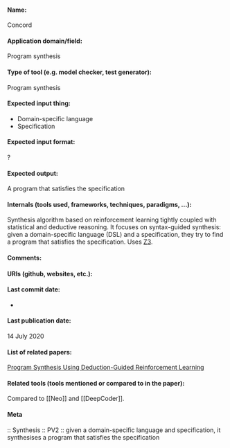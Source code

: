 #### Name:
Concord

#### Application domain/field:
Program synthesis

#### Type of tool (e.g. model checker, test generator):
Program synthesis

#### Expected input thing:
- Domain-specific language
- Specification

#### Expected input format:
?

#### Expected output:
A program that satisfies the specification

#### Internals (tools used, frameworks, techniques, paradigms, ...):
Synthesis algorithm based on reinforcement learning tightly coupled with statistical and deductive reasoning.
It focuses on syntax-guided synthesis: given a domain-specific language (DSL) and a specification, they try to find a program that satisfies the specification.
Uses [Z3](../Solvers/SMT/Z3.md).

#### Comments:

#### URIs (github, websites, etc.):

#### Last commit date:
-

#### Last publication date:
14 July 2020

#### List of related papers:
[Program Synthesis Using Deduction-Guided Reinforcement Learning](https://doi.org/10.1007/978-3-030-53291-8_30)

#### Related tools (tools mentioned or compared to in the paper):
Compared to [[Neo]] and [[DeepCoder]].

#### Meta
:: Synthesis
:: PV2 :: given a domain-specific language and specification, it synthesises a program that satisfies the specification